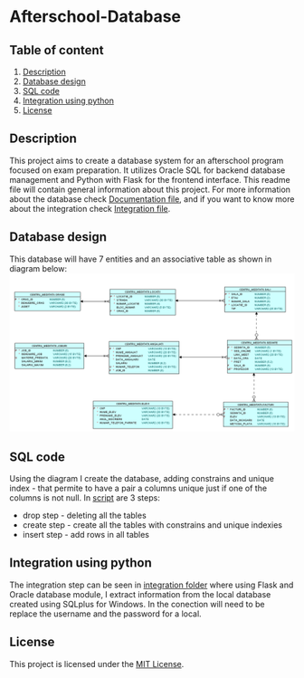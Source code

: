 # Afterschool-Database

## Table of content

1. [Description](#description)
2. [Database design](#database-design)
3. [SQL code](#sql-code)
4. [Integration using python](#integration)
5. [License](#license)
   
## Description
This project aims to create a database system for an afterschool program focused on exam preparation. It utilizes Oracle SQL for backend database management and Python with Flask for the frontend interface.
This readme file will contain general information about this project. For more information about the database check [Documentation file](Documentatie.docx), and if you want to know more about the integration check [Integration file](Documentatie_integrare.docx).

## Database design
This database will have 7 entities and an associative table as shown in diagram below:
![Diagram](conceptuala-1.png)

## SQL code
Using the diagram I create the database, adding constrains and unique index - that permite to have a pair a columns unique just if one of the columns is not null.
In [script](script.sql) are 3 steps:
  - drop step - deleting all the tables
  -  create step - create all the tables with constrains and unique indexies
  -  insert step - add rows in all tables

## Integration using python
The integration step can be seen in [integration folder](integrare) where using Flask and Oracle database module, I extract information from the local database created using SQLplus for Windows. In the conection will need to be replace the username and the password for a local. 

## License
This project is licensed under the [MIT License](LICENSE).
  
